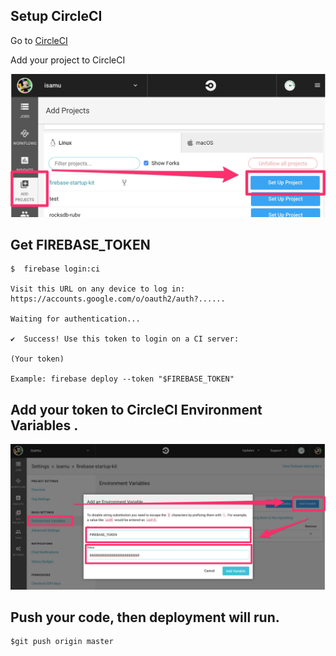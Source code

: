 ## Setup CircleCI

Go to [CircleCI](https://circleci.com)

Add your project to CircleCI

![Add your project to CircleCI](./AddProject.jpg)


## Get FIREBASE_TOKEN

```
$  firebase login:ci

Visit this URL on any device to log in:
https://accounts.google.com/o/oauth2/auth?......

Waiting for authentication...

✔  Success! Use this token to login on a CI server:

(Your token)

Example: firebase deploy --token "$FIREBASE_TOKEN"
```

## Add your token to CircleCI Environment Variables .

![Add your project to CircleCI](./AddToken.jpg)


## Push your code, then deployment will run.

```
$git push origin master
```
